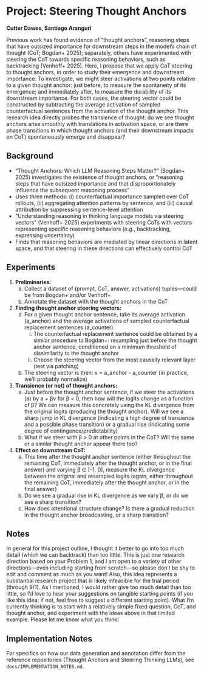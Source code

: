 # Project: Steering Thought Anchors

**Cutter Dawes, Santiago Aranguri**

Previous work has found evidence of “thought anchors”, reasoning steps that have outsized importance for downstream steps in the model’s chain of thought (CoT; Bogdan+ 2025); separately, others have experimented with steering the CoT towards specific reasoning behaviors, such as backtracking (Venhoff+ 2025). Here, I propose that we apply CoT steering to thought anchors, in order to study their emergence and downstream importance. To investigate, we might steer activations at two points relative to a given thought anchor: just before, to measure the spontaneity of its emergence; and immediately after, to measure the durability of its downstream importance. For both cases, the steering vector could be constructed by subtracting the average activation of sampled counterfactual sentences from the activation of the thought anchor. This research idea directly probes the transience of thought: do we see thought anchors arise smoothly with translations in activation space, or are there phase transitions in which thought anchors (and their downstream impacts on CoT) spontaneously emerge and disappear?

## Background
- “Thought Anchors: Which LLM Reasoning Steps Matter?” (Bogdan+ 2025) investigates the existence of thought anchors, or “reasoning steps that have outsized importance and that disproportionately influence the subsequent reasoning process”
- Uses three methods: (i) counterfactual importance sampled over CoT rollouts, (ii) aggregating attention patterns by sentence, and (iii) causal attribution by suppressing sentence-level attention
- “Understanding reasoning in thinking language models via steering vectors” (Venhoff+ 2025) experiments with steering CoTs with vectors representing specific reasoning behaviors (e.g., backtracking, expressing uncertainty)
- Finds that reasoning behaviors are mediated by linear directions in latent space, and that steering in these directions can effectively control CoT

## Experiments
1.  **Preliminaries:**
        <ol type="a">
            <li>Collect a dataset of (prompt, CoT, answer, activations) tuples—could be from Bogdan+ and/or Venhoff+</li>
            <li>Annotate the dataset with the thought anchors in the CoT</li>
        </ol>
2.  **Finding thought anchor steering vectors:**
        <ol type="a">
            <li>For a given thought anchor sentence, take its average activation (a_anchor) and the average activations of sampled counterfactual replacement sentences (a_counter)
                <ol type="i">
                    <li>The counterfactual replacement sentence could be obtained by a similar procedure to Bogdan+: resampling just before the thought anchor sentence, conditioned on a minimum threshold of dissimilarity to the thought anchor</li>
                    <li>Choose the steering vector from the most causally relevant layer (test via patching)</li>
                </ol>
            </li>
            <li>The steering vector is then: v = a_anchor - a_counter (in practice, we’ll probably normalize)</li>
        </ol>
3.  **Transience (or not) of thought anchors:**
        <ol type="a">
            <li>Just before the thought anchor sentence, if we steer the activations (a) by a + βv for β < 0, then how will the logits change as a function of β? We can measure this concretely using the KL divergence from the original logits (producing the thought anchor). Will we see a sharp jump in KL divergence (indicating a high degree of transience and a possible phase transition) or a gradual rise (indicating some degree of contingence/predictability)</li>
            <li>What if we steer with β > 0 at other points in the CoT? Will the same or a similar thought anchor appear there too?</li>
        </ol>
4.  **Effect on downstream CoT:**
        <ol type="a">
            <li>This time after the thought anchor sentence (either throughout the remaining CoT, immediately after the thought anchor, or in the final answer) and varying β ∈ [-1, 0], measure the KL divergence between the original and resampled logits (again, either throughout the remaining CoT, immediately after the thought anchor, or in the final answer)</li>
            <li>Do we see a gradual rise in KL divergence as we vary β, or do we see a sharp transition?</li>
            <li>How does attentional structure change? Is there a gradual reduction in the thought anchor broadcasting, or a sharp transition?</li>
        </ol>

## Notes
In general for this project outline, I thought it better to go into too much detail (which we can backtrack) than too little. This is just one research direction based on your Problem 1, and I am open to a variety of other directions—even including starting from scratch—so please don’t be shy to edit and comment as much as you want!
Also, this idea represents a substantial research project that is likely infeasible for the trial period (through 9/1). As I mentioned, I would rather give too much detail than too little, so I’d love to hear your suggestions on tangible starting points (if you like this idea; if not, feel free to suggest a different starting point). What I’m currently thinking is to start with a relatively simple fixed question, CoT, and thought anchor, and experiment with the ideas above in that limited example. Please let me know what you think!

## Implementation Notes
For specifics on how our data generation and annotation differ from the reference repositories (Thought Anchors and Steering Thinking LLMs), see `docs/IMPLEMENTATION_NOTES.md`.
